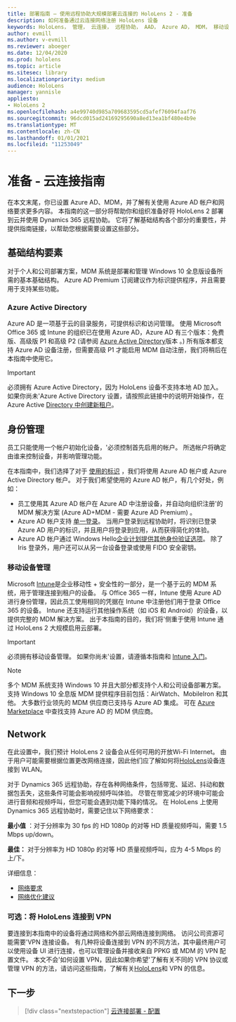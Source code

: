 ```yaml
---
title: 部署指南 – 使用远程协助大规模部署云连接的 HoloLens 2 - 准备
description: 如何准备通过云连接网络注册 HoloLens 设备
keywords: HoloLens， 管理， 云连接， 远程协助， AAD， Azure AD， MDM， 移动设备管理
author: evmill
ms.author: v-evmill
ms.reviewer: aboeger
ms.date: 12/04/2020
ms.prod: hololens
ms.topic: article
ms.sitesec: library
ms.localizationpriority: medium
audience: HoloLens
manager: yannisle
appliesto:
- HoloLens 2
ms.openlocfilehash: a4e99740d985a709683595cd5afef76094faaf76
ms.sourcegitcommit: 96dcd015ad24169295690a8ed13ea1bf480e4b9e
ms.translationtype: MT
ms.contentlocale: zh-CN
ms.lasthandoff: 01/01/2021
ms.locfileid: "11253049"
---
```

# 准备 - 云连接指南

在本文末尾，你已设置 Azure AD、MDM，并了解有关使用 Azure AD 帐户和网络要求更多内容。 本指南的这一部分将帮助你和组织准备好将 HoloLens 2 部署到云并使用 Dynamics 365 远程协助。 它将了解基础结构各个部分的重要性，并提供指南链接，以帮助您根据需要设置这些部分。

## 基础结构要素

对于个人和公司部署方案，MDM 系统是部署和管理 Windows 10 全息版设备所需的基本基础结构。 Azure AD Premium 订阅建议作为标识提供程序，并且需要用于支持某些功能。

### Azure Active Directory

Azure AD 是一项基于云的目录服务，可提供标识和访问管理。 使用 Microsoft Office 365 或 Intune 的组织已在使用 Azure AD，Azure AD 有三个版本：免费版、高级版 P1 和高级 P2 (请参阅 [Azure Active Directory](https://azure.microsoft.com/documentation/articles/active-directory-editions)版本 。) 所有版本都支持 Azure AD 设备注册，但需要高级 P1 才能启用 MDM 自动注册，我们将稍后在本指南中使用它。

> [!IMPORTANT]
> 必须拥有 Azure Active Directory，因为 HoloLens 设备不支持本地 AD 加入。 如果你尚未&#39;Azure Active Directory 设置，请按照此链接中的说明开始操作，在 Azure Active [Directory 中创建新租户](https://docs.microsoft.com/azure/active-directory/fundamentals/active-directory-access-create-new-tenant)。

## 身份管理

员工只能使用一个帐户初始化设备，&#39;必须控制首先启用的帐户。 所选帐户将确定由谁来控制设备，并影响管理功能。

在本指南中，我们选择了对于 [使用的标识](https://docs.microsoft.com/hololens/hololens-identity) ，我们将使用 Azure AD 帐户或 Azure Active Directory 帐户。 对于我们希望使用的 Azure AD 帐户，有几个好处，例如：

- 员工使用其 Azure AD 帐户在 Azure AD 中注册设备，并自动向组织注册&#39;的 MDM 解决方案 (Azure AD+MDM - 需要 Azure AD Premium) 。
- Azure AD 帐户支持 [单一登录](https://docs.microsoft.com/azure/active-directory/manage-apps/what-is-single-sign-on)。 当用户登录到远程协助时，将识别已登录 Azure AD 用户的标识，并且用户将登录到应用，从而获得简化的体验。
- Azure AD 帐户[](https://docs.microsoft.com/hololens/hololens-identity)通过 Windows Hello[企业计划提供其他身份验证选项](https://docs.microsoft.com/windows/security/identity-protection/hello-for-business/hello-identity-verification)。 除了 Iris 登录外，用户还可以从另一台设备登录或使用 FIDO 安全密钥。

### 移动设备管理

Microsoft [Intune](https://docs.microsoft.com/mem/intune/fundamentals/what-is-intune)是企业移动性 + 安全性的一部分，是一个基于云的 MDM 系统，用于管理连接到租户的设备。 与 Office 365 一样，Intune 使用 Azure AD 进行身份管理，因此员工使用相同的凭据在 Intune 中注册他们用于登录 Office 365 的设备。 Intune 还支持运行其他操作系统（如 iOS 和 Android）的设备，以提供完整的 MDM 解决方案。 出于本指南的目的，我们将&#39;侧重于使用 Intune 通过 HoloLens 2 大规模启用云部署。

> [!IMPORTANT]
> 必须拥有移动设备管理。 如果你尚未&#39;设置，请遵循本指南和 [Intune 入门](https://docs.microsoft.com/mem/intune/fundamentals/free-trial-sign-up)。

> [!NOTE]
> 多个 MDM 系统支持 Windows 10 并且大部分都支持个人和公司设备部署方案。 支持 Windows 10 全息版 MDM 提供程序目前包括：AirWatch、MobileIron 和其他。 大多数行业领先的 MDM 供应商已支持与 Azure AD 集成。 可在 [Azure Marketplace](https://azure.microsoft.com/marketplace/) 中查找支持 Azure AD 的 MDM 供应商。

## Network

在此设置中，我们预计 HoloLens 2 设备会从任何可用的开放Wi-Fi Internet。 由于用户可能需要根据位置更改网络连接，因此他们应了解如何将[HoloLens](https://docs.microsoft.com/hololens/hololens-network)设备连接到 WLAN。

对于 Dynamics 365 远程协助，存在各种网络条件，包括带宽、延迟、抖动和数据包丢失，这些条件可能会影响视频呼叫体验。 尽管在带宽减少的环境中可能会进行音频和视频呼叫，但您可能会遇到功能下降的情况。 在 HoloLens 上使用 Dynamics 365 远程协助时，需要记住以下网络要求：

**最小值** ：对于分辨率为 30 fps 的 HD 1080p 的对等 HD 质量视频呼叫，需要 1.5 Mbps up/down。

**最佳：** 对于分辨率为 HD 1080p 的对等 HD 质量视频呼叫，应为 4-5 Mbps 的上/下。

详细信息：

- [网络要求](https://docs.microsoft.com/dynamics365/mixed-reality/remote-assist/requirements#network-requirements)
- [网络优化建议](https://docs.microsoft.com/dynamics365/mixed-reality/remote-assist/requirements#dynamics-365-remote-assist-hololens)

### 可选：将 HoloLens 连接到 VPN

要连接到本指南中的设备将通过网络和外部云网络连接到网络。 访问公司资源可能需要&#39;VPN 连接设备。 有几种将设备连接到 VPN 的不同方法，其中最终用户可以使用设备 UI 进行连接，也可以管理设备并接收来自 PPKG 或 MDM 的 VPN 配置文件。 本文不会&#39;如何设置 VPN，因此如果你希望&#39;了解有关不同的 VPN 协议或管理 VPN 的方法，请访问这些指南，了解有关[HoloLens](https://docs.microsoft.com/hololens/hololens-network#vpn)和 VPN 的信息。

## 下一步

> [!div class="nextstepaction"]
> [云连接部署 - 配置](hololens2-cloud-connected-configure.md)
